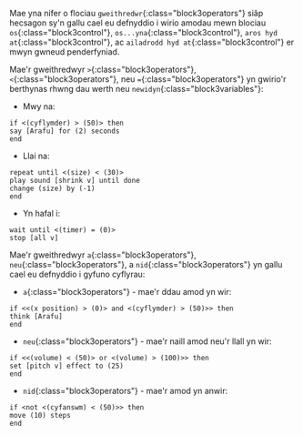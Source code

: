 Mae yna nifer o flociau `gweithredwr`{:class="block3operators"} siâp hecsagon sy'n gallu cael eu defnyddio i wirio amodau mewn blociau `os`{:class="block3control"}, `os...yna`{:class="block3control"}, `aros hyd at`{:class="block3control"}, ac `ailadrodd hyd at`{:class="block3control"} er mwyn gwneud penderfyniad.

Mae'r gweithredwyr `>`{:class="block3operators"}, `<`{:class="block3operators"}, neu `=`{:class="block3operators"} yn gwirio'r berthynas rhwng dau werth neu `newidyn`{:class="block3variables"}:

+ Mwy na:

```blocks3
if <(cyflymder) > (50)> then
say [Arafu] for (2) seconds
end
```
+ Llai na:

```blocks3
repeat until <(size) < (30)>
play sound [shrink v] until done
change (size) by (-1)
end
```
+ Yn hafal i:

```blocks3
wait until <(timer) = (0)>
stop [all v]
```

Mae'r gweithredwyr `a`{:class="block3operators"}, `neu`{:class="block3operators"}, a `nid`{:class="block3operators"} yn gallu cael eu defnyddio i gyfuno cyflyrau:

+ `a`{:class="block3operators"} - mae'r ddau amod yn wir:

```blocks3
if <<(x position) > (0)> and <(cyflymder) > (50)>> then
think [Arafu]  
end
```

+ `neu`{:class="block3operators"} - mae'r naill amod neu'r llall yn wir:

```blocks3
if <<(volume) < (50)> or <(volume) > (100)>> then
set [pitch v] effect to (25)
end
```

+ `nid`{:class="block3operators"} - mae'r amod yn anwir:

```blocks3
if <not <(cyfanswm) < (50)>> then
move (10) steps
end
```


